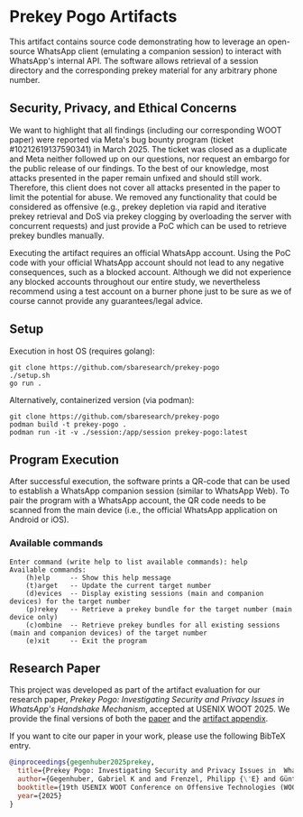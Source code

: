 # Prekey Pogo Artifacts
This artifact contains source code demonstrating how to leverage an open-source WhatsApp client (emulating a companion session) to interact with WhatsApp's internal API.
The software allows retrieval of a session directory and the corresponding prekey material for any arbitrary phone number.

## Security, Privacy, and Ethical Concerns
We want to highlight that all findings (including our corresponding WOOT paper) were reported via Meta's bug bounty program (ticket #10212619137590341) in March 2025.
The ticket was closed as a duplicate and Meta neither followed up on our questions, nor request an embargo for the public release of our findings.
To the best of our knowledge, most attacks presented in the paper remain unfixed and should still work.
Therefore, this client does not cover all attacks presented in the paper to limit the potential for abuse. 
We removed any functionality that could be considered as offensive (e.g., prekey depletion via rapid and iterative prekey retrieval and DoS via prekey clogging by overloading the server with concurrent requests) and just provide a PoC 
which can be used to retrieve prekey bundles manually.

Executing the artifact requires an official WhatsApp account.
Using the PoC code with your official WhatsApp account should not lead to any negative consequences, such as a blocked account.
Although we did not experience any blocked accounts throughout our entire study, we nevertheless recommend using a test account on a burner phone just to be sure as we of course cannot provide any guarantees/legal advice.

## Setup
Execution in host OS (requires golang):
```shell
git clone https://github.com/sbaresearch/prekey-pogo
./setup.sh
go run .
```

Alternatively, containerized version (via podman):
```shell
git clone https://github.com/sbaresearch/prekey-pogo
podman build -t prekey-pogo .
podman run -it -v ./session:/app/session prekey-pogo:latest
```

## Program Execution
After successful execution, the software prints a QR-code that can be used to establish a WhatsApp companion session (similar to WhatsApp Web).
To pair the program with a WhatsApp account, the QR code needs to be scanned from the main device (i.e., the official WhatsApp application on Android or iOS).

### Available commands
```
Enter command (write help to list available commands): help
Available commands:
	(h)elp     -- Show this help message
	(t)arget   -- Update the current target number
	(d)evices  -- Display existing sessions (main and companion devices) for the target number
	(p)rekey   -- Retrieve a prekey bundle for the target number (main device only)
	(c)ombine  -- Retrieve prekey bundles for all existing sessions (main and companion devices) of the target number
	(e)xit     -- Exit the program
```

## Research Paper
This project was developed as part of the artifact evaluation for our research paper, *Prekey Pogo: Investigating Security and Privacy Issues in  WhatsApp's Handshake Mechanism*, accepted at USENIX WOOT 2025.
We provide the final versions of both the [paper](CR_Prekey_Pogo_Investigating_Security_and_Privacy_Issues_in_WhatsApps_Handshake_Mechanism_PN.pdf) and the [artifact appendix](CR_Prekey_Pogo_Investigating_Security_and_Privacy_Issues_in_WhatsApps_Handshake_Mechanism_AE.pdf).

If you want to cite our paper in your work, please use the following BibTeX entry.
```bibtex
@inproceedings{gegenhuber2025prekey,
  title={Prekey Pogo: Investigating Security and Privacy Issues in  WhatsApp's Handshake Mechanism},
  author={Gegenhuber, Gabriel K and and Frenzel, Philipp {\'E} and Günther, Maximilian and Judmayer, Aljosha},
  booktitle={19th USENIX WOOT Conference on Offensive Technologies (WOOT 25)},
  year={2025}
}
```